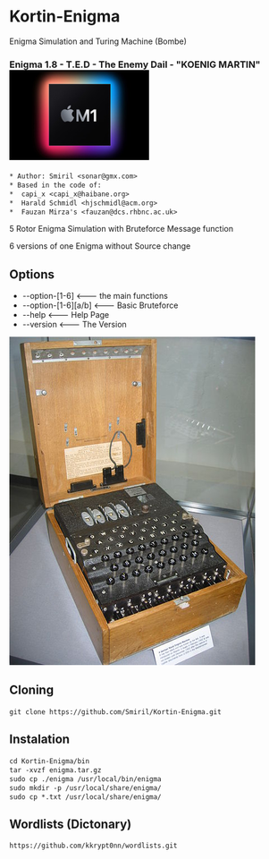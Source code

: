 # Kortin-Enigma
 Enigma Simulation and Turing Machine (Bombe)
### Enigma 1.8 - T.E.D - The Enemy Dail - "KOENIG MARTIN" ![alt text](images/Apple_m1.jpeg "MADE with Love for MacOS")


```
* Author: Smiril <sonar@gmx.com>
* Based in the code of:
*  capi_x <capi_x@haibane.org>
*  Harald Schmidl <hjschmidl@acm.org>
*  Fauzan Mirza's <fauzan@dcs.rhbnc.ac.uk>

```

 5 Rotor Enigma Simulation with Bruteforce Message function

 6 versions of one Enigma without Source change

## Options

* --option-[1-6]         <--- the main functions
* --option-[1-6][a/b]    <--- Basic Bruteforce
* --help                 <--- Help Page
* --version              <--- The Version

![alt text](images/enigma.jpeg "4 Rotor Enigma")


## Cloning

```
git clone https://github.com/Smiril/Kortin-Enigma.git
```

## Instalation

```
cd Kortin-Enigma/bin
tar -xvzf enigma.tar.gz
sudo cp ./enigma /usr/local/bin/enigma
sudo mkdir -p /usr/local/share/enigma/
sudo cp *.txt /usr/local/share/enigma/

```
## Wordlists (Dictonary)

```
https://github.com/kkrypt0nn/wordlists.git

```
